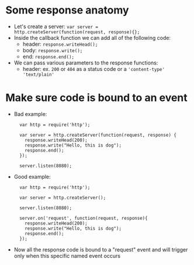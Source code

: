 # Some response anatomy

* Let's create a server: 
		```var server = http.createServer(function(request, response){};```
* Inside the callback function we can add all of the following code:
	* header: 
			```response.writeHead();```
	*	body:
			```response.write();```
	* end: 
			```response.end();```
* We can pass various parameters to the response functions:
	* header: ex. ```200``` or ```404``` as a status code or a ```'content-type' 'text/plain'```
# Make sure code is bound to an event

* Bad example:

		var http = require('http');

		var server = http.createServer(function(request, response) {
		  response.writeHead(200);
		  response.write("Hello, this is dog");
		  response.end();
		});

		server.listen(8080);

* Good example:

		var http = require('http');

		var server = http.createServer();

		server.listen(8080);

		server.on('request', function(request, response){
		  response.writeHead(200);
		  response.write("Hello, this is dog");
		  response.end();
		});

* Now all the response code is bound to a "request" event and will trigger only when this specific named event occurs